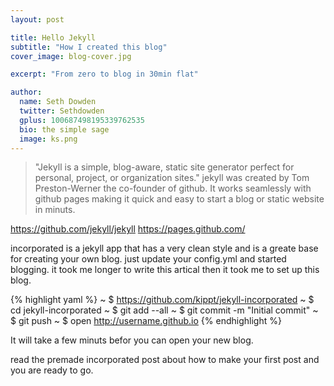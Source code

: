```yaml
---
layout: post

title: Hello Jekyll
subtitle: "How I created this blog"
cover_image: blog-cover.jpg

excerpt: "From zero to blog in 30min flat"

author:
  name: Seth Dowden
  twitter: Sethdowden
  gplus: 100687498195339762535 
  bio: the simple sage
  image: ks.png
---
```


>"Jekyll is a simple, blog-aware, static site generator perfect for personal, project, or organization sites."
jekyll was created by Tom Preston-Werner the co-founder of github. It works seamlessly with github pages making it quick and easy to start a blog or static website in minuts.

https://github.com/jekyll/jekyll
https://pages.github.com/

incorporated is a jekyll app that has a very clean style and is a greate base for creating your own blog. just update your config.yml and started blogging. it took me longer to write this artical then it took me to set up this blog.

{% highlight yaml %}
~ $ https://github.com/kippt/jekyll-incorporated
~ $ cd jekyll-incorporated
~ $ git add --all
~ $ git commit -m "Initial commit"
~ $ git push
~ $ open http://username.github.io
{% endhighlight %}

It will take a few minuts befor you can open your new blog.

read the premade incorporated post about how to make your first post and you are ready to go.